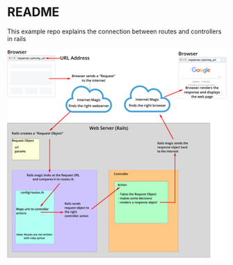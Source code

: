 # README

This example repo explains the connection between routes and controllers in rails


![diagram of request, route, and controllers](diagrams/route_controller.png)
